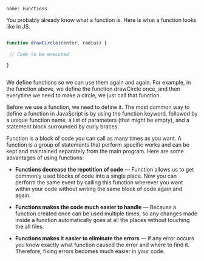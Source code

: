 ```ngMeta
name: Functions
```


You probably already know what a function is. Here is what a function looks like in JS.

```javascript

function drawCircle(center, radius) {
 
 // Code to be executed

}
 
```

We define functions so we can use them again and again. For example, in the function above, we define the function drawCircle once, and then everytime we need to make a circle, we just call that function.
 
Before we use a function, we need to define it. The most common way to define a function in JavaScript is by using the function keyword, followed by a unique function name, a list of parameters (that might be empty), and a statement block surrounded by curly braces.

Function is a block of code you can call as many times as you want. A function is a group of statements that perform specific works and can be kept and maintained separately from the main program. Here are some advantages of using functions:

- **Functions decrease the repetition of code** —  Function allows us to get commonly used blocks of code into a single place. Now you can perform the same event by calling this function wherever you want within your code without writing the same block of code again and again.

- **Functions makes the code much easier to handle** — Because a function created once can be used multiple times, so any changes made inside a function automatically goes at all the places without touching the all files.

- **Functions makes it easier to eliminate the errors** — if any error occurs you know exactly what function caused the error and where to find it. Therefore, fixing errors becomes much easier in your code.

